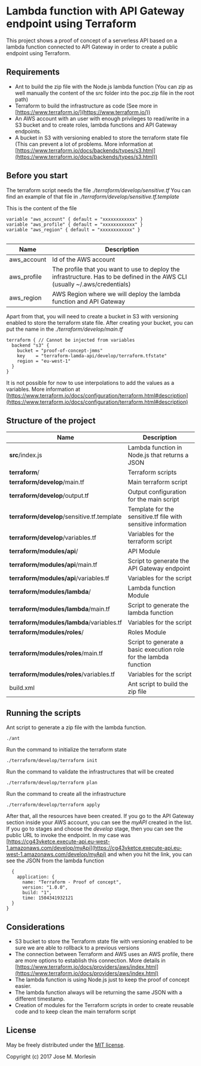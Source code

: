 # Lambda function with API Gateway endpoint using Terraform #

This project shows a proof of concept of a serverless API based on a lambda function connected to API Gateway in order to create a public endpoint using Terraform.

Requirements
------------

- Ant to build the zip file with the Node.js lambda function (You can zip as well manually the content of the src folder into the poc.zip file in the root path)      
- Terraform to build the infrastructure as code (See more in [https://www.terraform.io/](https://www.terraform.io/))    
- An AWS account with an user with enough privileges to read/write in a S3 bucket and to create roles, lambda functions and API Gateway endpoints.      
- A bucket in S3 with versioning enabled to store the terraform state file (This can prevent a lot of problems. More information at [https://www.terraform.io/docs/backends/types/s3.html](https://www.terraform.io/docs/backends/types/s3.html))  

Before you start
----------------

The terraform script needs the file *./terraform/develop/sensitive.tf*  You can find an example of that file in *./terraform/develop/sensitive.tf.template*

This is the content of the file
```
variable "aws_account" { default = "xxxxxxxxxxxx" }
variable "aws_profile" { default = "xxxxxxxxxxxx" }
variable "aws_region" { default = "xxxxxxxxxxxx" }
 
```

| Name          | Description                                                                                                                  |
|---------------|------------------------------------------------------------------------------------------------------------------------------|
| aws_account   | Id of the AWS account                                                                                                        |
| aws_profile   | The profile that you want to use to deploy the infrastructure. Has to be defined in the AWS CLI (usually ~/.aws/credentials) |
| aws_region    | AWS Region where we will deploy the lambda function and API Gateway                                                          |


Apart from that, you will need to create a bucket in S3 with versioning enabled to store the terraform state file. After creating your bucket, you can put the name in the *./terraform/develop/main.tf*  

```
terraform { // Cannot be injected from variables
  backend "s3" {
    bucket = "proof-of-concept-jmms"
    key    = "terraform-lamda-api/develop/terraform.tfstate"
    region = "eu-west-1"
  }
}

```
It is not possible for now to use interpolations to add the values as a variables. More information at [https://www.terraform.io/docs/configuration/terraform.html#description](https://www.terraform.io/docs/configuration/terraform.html#description)  

Structure of the project
------------------------

| Name                                        | Description                                                        |
|---------------------------------------------|--------------------------------------------------------------------|
| **src**/index.js                            | Lambda function in Node.js that returns a JSON                     |
| **terraform**/                              | Terraform scripts                                                  |
| **terraform/develop**/main.tf               | Main terraform script                                              |
| **terraform/develop**/output.tf             | Output configuration for the main script                           |
| **terraform/develop**/sensitive.tf.template | Template for the sensitive.tf file with sensitive information      |
| **terraform/develop**/variables.tf          | Variables for the terraform script                                 |
| **terraform/modules/api**/                  | API Module                                                         |
| **terraform/modules/api**/main.tf           | Script to generate the API Gateway endpoint                        |
| **terraform/modules/api**/variables.tf      | Variables for the script                                           |
| **terraform/modules/lambda**/               | Lambda function Module                                             |
| **terraform/modules/lambda**/main.tf        | Script to generate the lambda function                             |
| **terraform/modules/lambda**/variables.tf   | Variables for the script                                           |
| **terraform/modules/roles**/                | Roles Module                                                       |
| **terraform/modules/roles**/main.tf         | Script to generate a basic execution role for the lambda function  |
| **terraform/modules/roles**/variables.tf    | Variables for the script                                           |
| build.xml                                   | Ant script to build the zip file                                   |

Running the scripts
-------------------

Ant script to generate a zip file with the lambda function.
```
./ant
```
Run the command to initialize the terraform state
```
./terraform/develop/terraform init
```
Run the command to validate the infrastructures that will be created
```
./terraform/develop/terraform plan
```
Run the command to create all the infrastructure
```
./terraform/develop/terraform apply
```
After that, all the resources have been created. If you go to the API Gateway section inside your AWS account, you can see the *myAPI* created in the list. If you go to stages and choose the *develop* stage, then you can see the public URL to invoke the endpoint. In my case was [https://cg43vketce.execute-api.eu-west-1.amazonaws.com/develop/myApi](https://cg43vketce.execute-api.eu-west-1.amazonaws.com/develop/myApi) and when you hit the link, you can see the JSON from the lambda function
```
  {
    application: {
      name: "Terraform - Proof of concept",
      version: "1.0.0",
      build: "1",
      time: 1504341932121
  }
}
```

Considerations 
--------------
- S3 bucket to store the Terraform state file with versioning enabled to be sure we are able to rollback to a previous versions    
- The connection between Terraform and AWS uses an AWS profile, there are more options to establish this connection. More details in [https://www.terraform.io/docs/providers/aws/index.html](https://www.terraform.io/docs/providers/aws/index.html)  
- The lambda function is using Node.js just to keep the proof of concept easier. 
- The lambda function always will be returning the same JSON with a different timestamp. 
- Creation of modules for the Terraform scripts in order to create reusable code and to keep clean the main terraform script


License
-------

May be freely distributed under the [MIT license](https://github.com/jmmorlesin/node-api/blob/master/LICENSE).

Copyright (c) 2017 Jose M. Morlesín 
